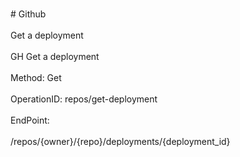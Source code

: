 <br>#     Github</br>
<br>Get a deployment</br>
<br>GH Get a deployment</br>
<br>Method: Get</br>
<br>OperationID: repos/get-deployment</br>
<br>EndPoint:</br>
<br>/repos/{owner}/{repo}/deployments/{deployment_id}</br>
